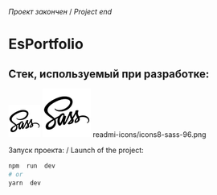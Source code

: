 *Проект закончен* / *Project end*
# EsPortfolio
## Стек, используемый при разработке:
![ss](readmi-icons/icons8-sass-64.png)
![ss](readmi-icons/icons8-sass-96.png)
readmi-icons/icons8-sass-96.png

Запуск проекта: / Launch of the project:

  

```bash
npm  run  dev
# or
yarn  dev
```
